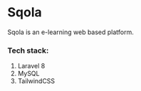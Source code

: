 # Sqola

Sqola is an e-learning web based platform. 

### Tech stack:
1. Laravel 8
2. MySQL
3. TailwindCSS
